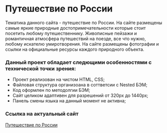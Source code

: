 # Путешествие по России

Тематика данного сайта - путешествие по России. На сайте размещены самые яркие природные достопримечательности которые стоит посетить любому путешественнику. Живописные пейзажи и романтичная атмосфера путешествий на поезде, все что нужно, любому искателю умиротворения. На сайте размещены фотографии и ссылки на официальные ресурсы каждого природного объекта.

### Данный проект обладает следющими особенностями с технической точки зрения:

* Проект реализован на чистом HTML, CSS;
* Файловая структура организоана в соттветсии с Nested БЭМ;
* Код оформлен по методолгии БЭМ;
* Сайт целиком адаптивен для разрешений от 320px до 1440px;
* Панель смены языка на данный момент не активна;

### Ссылка на актуальный сайт

[Путешествие по России](https://fulgrimphoenix.github.io/russian-travel/)